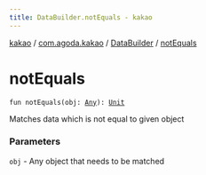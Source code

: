 ```yaml
---
title: DataBuilder.notEquals - kakao
---
```


[kakao](../../index.html) / [com.agoda.kakao](../index.html) / [DataBuilder](index.html) / [notEquals](.)

# notEquals

`fun notEquals(obj: `[`Any`](https://kotlinlang.org/api/latest/jvm/stdlib/kotlin/-any/index.html)`): `[`Unit`](https://kotlinlang.org/api/latest/jvm/stdlib/kotlin/-unit/index.html)

Matches data which is not equal to given object

### Parameters

`obj` - Any object that needs to be matched